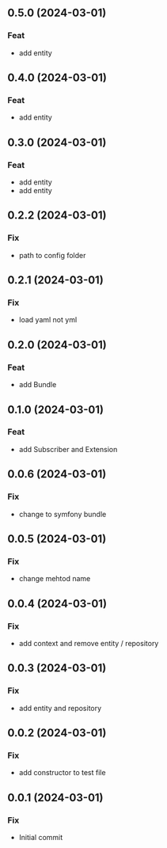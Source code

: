 ## 0.5.0 (2024-03-01)

### Feat

- add entity

## 0.4.0 (2024-03-01)

### Feat

- add entity

## 0.3.0 (2024-03-01)

### Feat

- add entity
- add entity

## 0.2.2 (2024-03-01)

### Fix

- path to config folder

## 0.2.1 (2024-03-01)

### Fix

- load yaml not yml

## 0.2.0 (2024-03-01)

### Feat

- add Bundle

## 0.1.0 (2024-03-01)

### Feat

- add Subscriber and Extension

## 0.0.6 (2024-03-01)

### Fix

- change to symfony bundle

## 0.0.5 (2024-03-01)

### Fix

- change mehtod name

## 0.0.4 (2024-03-01)

### Fix

- add context and remove entity / repository

## 0.0.3 (2024-03-01)

### Fix

- add entity and repository

## 0.0.2 (2024-03-01)

### Fix

- add constructor to test file

## 0.0.1 (2024-03-01)

### Fix

- Initial commit
